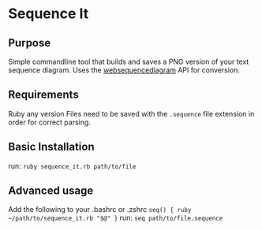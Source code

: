 # Sequence It
## Purpose
Simple commandline tool that builds and saves a PNG version of your text sequence diagram.
Uses the [websequencediagram](https://www.websequencediagrams.com/) API for conversion.

## Requirements
Ruby any version
Files need to be saved with the `.sequence` file extension in order for correct parsing.

## Basic Installation
run: `ruby sequence_it.rb path/to/file`

## Advanced usage
Add the following  to your .bashrc or .zshrc
`seq() { ruby ~/path/to/sequence_it.rb "$@" }`
run: `seq path/to/file.sequence`

